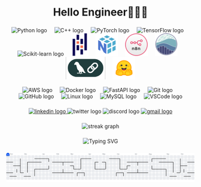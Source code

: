 <h1 align="center">Hello Engineer🙋‍♂️🤝</h1>

###

<!-- Section 1: Python, C++, ML-related -->
<div align="center">
  <img src="https://skillicons.dev/icons?i=py" height="60" alt="Python logo" />
  <img width="12" />
  <img src="https://skillicons.dev/icons?i=cpp" height="60" alt="C++ logo" />
  <img width="12" />
  <img src="https://skillicons.dev/icons?i=pytorch" height="60" alt="PyTorch logo" />
  <img width="12" />
  <img src="https://skillicons.dev/icons?i=tensorflow" height="60" alt="TensorFlow logo" />
  <img width="12" />
  <img src="https://skillicons.dev/icons?i=sklearn" height="60" alt="Scikit-learn logo" />
  <img width="12" />
  <img src="https://github.com/Asif734/asif734/blob/main/pandas.svg" height="60" alt="Pandas logo" />
  <img width="12" />
  <img src="https://github.com/Asif734/asif734/blob/main/logo%20numpy.svg" height="60" alt="NumPy logo" />
  <img width="12" />
  <img src="https://github.com/Asif734/asif734/blob/main/N8N-badge.png" height="60" alt="N8N logo" />
  <img width="12" />
  <img src="https://github.com/Asif734/asif734/blob/main/seaborn-1.svg" height="60" alt="Seaborn logo" />
  <img width="12" />
  <img src="https://github.com/Asif734/asif734/blob/main/langchain1.png" height="60" alt="LangChain logo" />
  <img width="12" />
  <img src="https://github.com/Asif734/asif734/blob/main/hf-logo.svg" height="60" alt="Transformers logo" />
</div>

<br>

<!-- Section 2: Other tools & frameworks -->
<div align="center">
  <img src="https://skillicons.dev/icons?i=aws" height="60" alt="AWS logo" />
  <img width="12" />
  <img src="https://skillicons.dev/icons?i=docker" height="60" alt="Docker logo" />
  <img width="12" />
  <img src="https://skillicons.dev/icons?i=fastapi" height="60" alt="FastAPI logo" />
  <img width="12" />
  <img src="https://skillicons.dev/icons?i=git" height="60" alt="Git logo" />
  <img width="12" />
  <img src="https://skillicons.dev/icons?i=github" height="60" alt="GitHub logo" />
  <img width="12" />
  <img src="https://skillicons.dev/icons?i=linux" height="60" alt="Linux logo" />
  <img width="12" />
  <img src="https://skillicons.dev/icons?i=mysql" height="60" alt="MySQL logo" />
  <img width="12" />
  <img src="https://skillicons.dev/icons?i=vscode" height="60" alt="VSCode logo" />
</div>


###

<div align="center">
  <a href="https://bd.linkedin.com/in/asif734" target="_blank">
    <img src="https://img.shields.io/static/v1?message=LinkedIn&logo=linkedin&label=&color=0077B5&logoColor=white&labelColor=&style=for-the-badge" height="25" alt="linkedin logo"  />
  </a>
  <img src="https://img.shields.io/static/v1?message=Twitter&logo=twitter&label=&color=1DA1F2&logoColor=white&labelColor=&style=for-the-badge" height="25" alt="twitter logo"  />
  <img src="https://img.shields.io/static/v1?message=Discord&logo=discord&label=&color=7289DA&logoColor=white&labelColor=&style=for-the-badge" height="25" alt="discord logo"  />
  <a href="mailto:asifuzzamanasif734@gmail.com" target="_blank">
  <img src="https://img.shields.io/static/v1?message=Gmail&logo=gmail&label=&color=D14836&logoColor=white&labelColor=&style=for-the-badge" height="25" alt="gmail logo" />
</a>
</div>

###


<div align="center">
  <img src="https://streak-stats.demolab.com?user=asif734&locale=en&mode=daily&theme=dracula&hide_border=false&border_radius=5&order=3" height="150" alt="streak graph"  />
</div>


###

<div align="center">
  <img src="https://readme-typing-svg.demolab.com?font=Fira+Code&pause=1000&color=F75C7E&center=true&vCenter=true&width=435&lines=AI+Engineer+%7C+ML+Engineer;Open+Source+Contributor;Always+Learning+New+Things" alt="Typing SVG" />
</div>


###

<picture>
  <source media="(prefers-color-scheme: dark)" srcset="https://raw.githubusercontent.com/asif734/asif734/output/pacman-contribution-graph-dark.svg">
  <source media="(prefers-color-scheme: light)" srcset="https://raw.githubusercontent.com/asif734/asif734/output/pacman-contribution-graph.svg">
  <img alt="Pac-Man contribution graph" src="https://raw.githubusercontent.com/asif734/asif734/output/pacman-contribution-graph.svg">
</picture>

